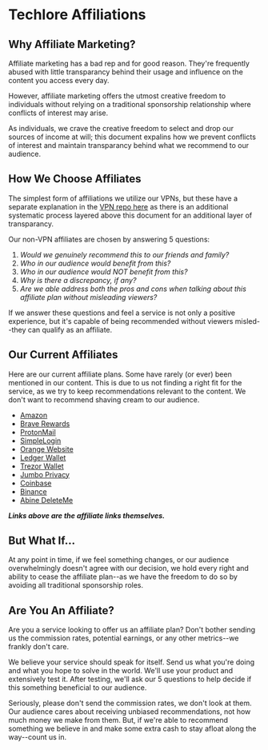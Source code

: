 # Techlore Affiliations

## Why Affiliate Marketing?
Affiliate marketing has a bad rep and for good reason. They're frequently abused with little transparancy behind their usage and influence on the content you access every day. 

However, affiliate marketing offers the utmost creative freedom to individuals without relying on a traditional sponsorship relationship where conflicts of interest may arise. 

As individuals, we crave the creative freedom to select and drop our sources of income at will; this document expalins how we prevent conflicts of interest and maintain transparancy behind what we recommend to our audience.

## How We Choose Affiliates
The simplest form of affiliations we utilize our VPNs, but these have a separate explanation in the [VPN repo here](https://github.com/techlore-official/VPN-reviews/blob/master/README.md#affiliate-plans--sponsorships) as there is an additional systematic process layered above this document for an additional layer of transparancy. 

Our non-VPN affiliates are chosen by answering 5 questions:
1. *Would we genuinely recommend this to our friends and family?*
2. *Who in our audience would benefit from this?*
3. *Who in our audience would NOT benefit from this?*
4. *Why is there a discrepancy, if any?*
5. *Are we able address both the pros and cons when talking about this affiliate plan without misleading viewers?*

If we answer these questions and feel a service is not only a positive experience, but it's capable of being recommended without viewers misled--they can qualify as an affiliate. 

## Our Current Affiliates
Here are our current affiliate plans. Some have rarely (or ever) been mentioned in our content. This is due to us not finding a right fit for the service, as we try to keep recommendations relevant to the content. We don't want to recommend shaving cream to our audience.

- [Amazon](https://www.amazon.com/shop/influencer20170928875)
- [Brave Rewards](https://brave.com/tec118)
- [ProtonMail](https://proton.go2cloud.org/SHAo)
- [SimpleLogin](https://simplelogin.io/?slref=techlore)
- [Orange Website](https://affiliate.orangewebsite.com/idevaffiliate.php?id=10799)
- [Ledger Wallet](https://shop.ledger.com/pages/ledger-nano-x?r=aa86)
- [Trezor Wallet](https://shop.trezor.io/?offer_id=10&aff_id=5536)
- [Jumbo Privacy](https://web.jumboprivacy.com/?utm_source=youtube&utm_campaign=techlore)
- [Coinbase](https://www.coinbase.com/join/5942e0b5d26ede03db311893)
- [Binance](https://www.binance.com/?ref=13898297)
- [Abine DeleteMe](https://www.anrdoezrs.net/click-100370169-13794293)

***Links above are the affiliate links themselves.***

## But What If...
At any point in time, if we feel something changes, or our audience overwhelmingly doesn't agree with our decision, we hold every right and ability to cease the affiliate plan--as we have the freedom to do so by avoiding all traditional sponsorship roles. 

## Are You An Affiliate?
Are you a service looking to offer us an affiliate plan? Don't bother sending us the commission rates, potential earnings, or any other metrics--we frankly don't care. 

We believe your service should speak for itself. Send us what you're doing and what you hope to solve in the world. We'll use your product and extensively test it. After testing, we'll ask our 5 questions to help decide if this something beneficial to our audience.

Seriously, please don't send the commission rates, we don't look at them. Our audience cares about receiving unbiased recommendations, not how much money we make from them. But, if we're able to recommend something we believe in and make some extra cash to stay afloat along the way--count us in.
